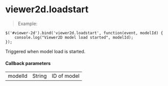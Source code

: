 # viewer2d.loadstart

> Example:

```javascript--jquery
$('#viewer-2d').bind('viewer2d.loadstart', function(event, modelId) {
    console.log("Viewer2D model load started", modelId);
});
```

Triggered when model load is started.

#### Callback parameters

<table class="table">
  <tr>
    <td>modelId</td>
    <td>String</td>
    <td>ID of model</td>
  </tr>
</table>
